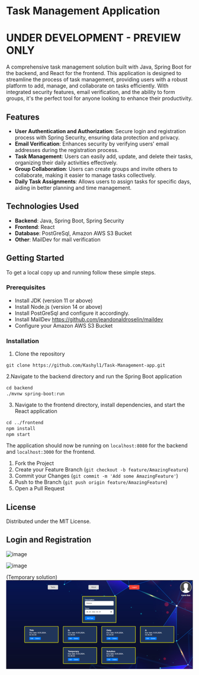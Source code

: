 <h1>Task Management Application</h1>

<h1>UNDER DEVELOPMENT - PREVIEW ONLY</h1>

A comprehensive task management solution built with Java, Spring Boot for the backend, and React for the frontend. This application is designed to streamline the process of task management, providing users with a robust platform to add, manage, and collaborate on tasks efficiently. With integrated security features, email verification, and the ability to form groups, it's the perfect tool for anyone looking to enhance their productivity.

<h2>Features</h2>

- **User Authentication and Authorization**: Secure login and registration process with Spring Security, ensuring data protection and privacy.
- **Email Verification**: Enhances security by verifying users' email addresses during the registration process.
- **Task Management**: Users can easily add, update, and delete their tasks, organizing their daily activities effectively.
- **Group Collaboration**: Users can create groups and invite others to collaborate, making it easier to manage tasks collectively.
- **Daily Task Assignments**: Allows users to assign tasks for specific days, aiding in better planning and time management.

<h2>Technologies Used</h2>

- **Backend**: Java, Spring Boot, Spring Security
- **Frontend**: React
- **Database**: PostGreSql, Amazon AWS S3 Bucket
- **Other**: MailDev for mail verification

<h2>Getting Started</h2>

To get a local copy up and running follow these simple steps.

<h3>Prerequisites</h3>

- Install JDK (version 11 or above)
- Install Node.js (version 14 or above)
- Install PostGreSql and configure it accordingly.
- Install MailDev https://github.com/jeandonaldroselin/maildev
- Configure your Amazon AWS S3 Bucket

<h3>Installation</h3>


1. Clone the repository

```
git clone https://github.com/Kashyl1/Task-Management-app.git
```
2.Navigate to the backend directory and run the Spring Boot application
```
cd backend
./mvnw spring-boot:run
```
3. Navigate to the frontend directory, install dependencies, and start the React application
```
cd ../frontend
npm install
npm start
```

The application should now be running on `localhost:8080` for the backend and `localhost:3000` for the frontend.

1. Fork the Project
2. Create your Feature Branch (`git checkout -b feature/AmazingFeature`)
3. Commit your Changes (`git commit -m 'Add some AmazingFeature'`)
4. Push to the Branch (`git push origin feature/AmazingFeature`)
5. Open a Pull Request

<h2>License</h2>

Distributed under the MIT License.

<h2> Login and Registration </h2>

![image](https://github.com/Kashyl1/Task-Management/assets/92478936/0319baa0-1b0d-403f-b195-86dc618a3580)



![image](https://github.com/Kashyl1/Task-Management/assets/92478936/d1c28cbd-4b17-4065-b804-d4b6ac88771d)

(Temporary solution)
![img.png](img.png)





